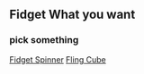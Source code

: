 ## Fidget What you want
### pick something
[Fidget Spinner](https://zippyfish.github.io/fidget/spinner/) 
[Fling Cube](https://zippyfish.github.io/fidget/cube/)
